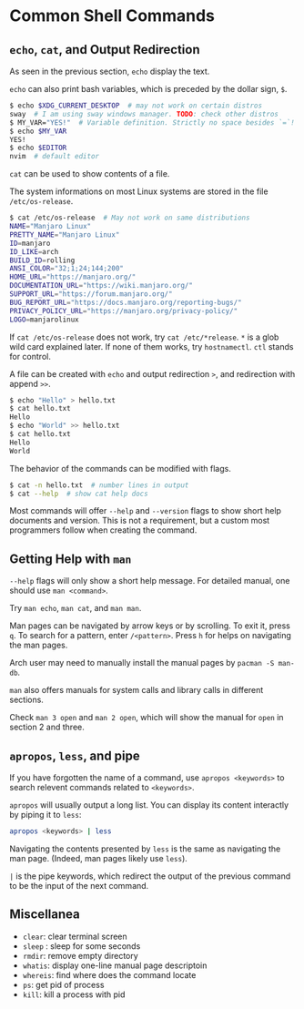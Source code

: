 # Common Shell Commands 

## `echo`, `cat`, and Output Redirection

As seen in the previous section, `echo` display the text.

`echo` can also print bash variables, which is preceded by the dollar sign, `$`.

```sh
$ echo $XDG_CURRENT_DESKTOP  # may not work on certain distros
sway  # I am using sway windows manager. TODO: check other distros
$ MY_VAR="YES!"  # Variable definition. Strictly no space besides `=`!
$ echo $MY_VAR
YES!
$ echo $EDITOR 
nvim  # default editor
```

`cat` can be used to show contents of a file.

The system informations on most Linux systems are stored in the file `/etc/os-release`.

```sh
$ cat /etc/os-release  # May not work on same distributions
NAME="Manjaro Linux"
PRETTY_NAME="Manjaro Linux"
ID=manjaro
ID_LIKE=arch
BUILD_ID=rolling
ANSI_COLOR="32;1;24;144;200"
HOME_URL="https://manjaro.org/"
DOCUMENTATION_URL="https://wiki.manjaro.org/"
SUPPORT_URL="https://forum.manjaro.org/"
BUG_REPORT_URL="https://docs.manjaro.org/reporting-bugs/"
PRIVACY_POLICY_URL="https://manjaro.org/privacy-policy/"
LOGO=manjarolinux
```

If `cat /etc/os-release` does not work, try `cat /etc/*release`. `*` is a glob wild card explained later. If none of them works, try `hostnamectl`. `ctl` stands for control.

A file can be created with `echo` and output redirection `>`, and redirection with append `>>`. 

```sh
$ echo "Hello" > hello.txt 
$ cat hello.txt 
Hello
$ echo "World" >> hello.txt 
$ cat hello.txt 
Hello 
World
```

The behavior of the commands can be modified with flags. 

```sh
$ cat -n hello.txt  # number lines in output
$ cat --help  # show cat help docs
```

Most commands will offer `--help` and `--version` flags to show short help documents and version. 
This is not a requirement, but a custom most programmers follow when creating the command.

## Getting Help with `man`

`--help` flags will only show a short help message. 
For detailed manual, one should use `man <command>`.

Try `man echo`, `man cat`, and `man man`.

Man pages can be navigated by arrow keys or by scrolling. 
To exit it, press `q`. 
To search for a pattern, enter `/<pattern>`.
Press `h` for helps on navigating the man pages.

Arch user may need to manually install the manual pages by `pacman -S man-db`.

`man` also offers manuals for system calls and library calls in different sections.

Check `man 3 open` and `man 2 open`, which will show the manual for `open` in section 2 and three.

## `apropos`, `less`, and pipe

If you have forgotten the name of a command, use `apropos <keywords>` to search relevent commands related to `<keywords>`. 

`apropos` will usually output a long list. 
You can display its content interactly by piping it to `less`:

```sh
apropos <keywords> | less
```

Navigating the contents presented by `less` is the same as navigating the man page. (Indeed, man pages likely use `less`).

`|` is the pipe keywords, which redirect the output of the previous command to be the input of the next command. 

## Miscellanea

- `clear`: clear terminal screen
- `sleep` : sleep for some seconds 
- `rmdir`: remove empty directory
- `whatis`: display one-line manual page descriptoin
- `whereis`: find where does the command locate
- `ps`: get pid of process 
- `kill`: kill a process with pid
